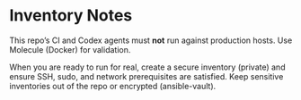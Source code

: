 # Inventory Notes

This repo’s CI and Codex agents must **not** run against production hosts.
Use Molecule (Docker) for validation.

When you are ready to run for real, create a secure inventory (private)
and ensure SSH, sudo, and network prerequisites are satisfied. Keep
sensitive inventories out of the repo or encrypted (ansible-vault).
